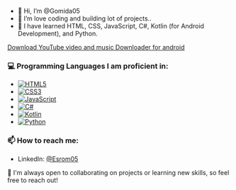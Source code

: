 - 👋 Hi, I’m @Gomida05
- 👀 I’m love coding and building lot of projects..
- 🌱 I have learned HTML, CSS, JavaScript, C#, Kotlin (for Android Development), and Python.

<a href="https://github.com/Gomida05/Gomida05.github.io/raw/refs/heads/main/YouTube-Downloader/YouTube_Downloader.apk">Download YouTube video and music Downloader for android</a>

### 💻 Programming Languages I am proficient in:
- [![HTML5](https://img.shields.io/badge/HTML5-E34F26?style=flat&logo=html5&logoColor=white)](https://developer.mozilla.org/en-US/docs/Web/HTML)
- [![CSS3](https://img.shields.io/badge/CSS3-1572B6?style=flat&logo=css3&logoColor=white)](https://developer.mozilla.org/en-US/docs/Web/CSS)
- [![JavaScript](https://img.shields.io/badge/JavaScript-F7DF1E?style=flat&logo=javascript&logoColor=black)](https://developer.mozilla.org/en-US/docs/Web/JavaScript)
- [![C#](https://img.shields.io/badge/C%23-239120?style=flat&logo=csharp&logoColor=white)](https://learn.microsoft.com/en-us/dotnet/csharp/)
- [![Kotlin](https://img.shields.io/badge/Kotlin-7F52FF?style=flat&logo=kotlin&logoColor=white)](https://kotlinlang.org/)
- [![Python](https://img.shields.io/badge/Python-3776AB?style=flat&logo=python&logoColor=white)](https://www.python.org/)

### 📫 How to reach me:
- LinkedIn: [@Esrom05](https://www.linkedin.com/in/esrom05/)

🎯 I'm always open to collaborating on projects or learning new skills, so feel free to reach out!
